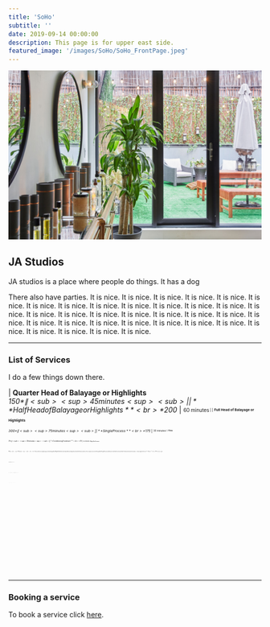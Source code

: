 ```yaml
---
title: 'SoHo'
subtitle: ''
date: 2019-09-14 00:00:00
description: This page is for upper east side.
featured_image: '/images/SoHo/SoHo_FrontPage.jpeg'
---
```


![](/images/SoHo/SoHo_FrontPage.jpeg)

## JA Studios 

JA studios is a place where people do things. It has a dog

There also have parties. It is nice. It is nice. It is nice. It is nice. It is nice. It is nice. It is nice. It is nice. It is nice. It is nice. It is nice. It is nice. It is nice. It is nice. It is nice. It is nice. It is nice. It is nice. It is nice. It is nice. It is nice. It is nice. It is nice. It is nice. It is nice. It is nice. It is nice. It is nice. It is nice. It is nice. It is nice. It is nice. It is nice. It is nice. 

---

### List of Services 

I do a few things down there. 




| **Quarter Head of Balayage or Highlights** <br> *$150* \| <sub><sup>45 minutes<sup><sub> |
| **Half Head of Balayage or Highlights** <br> *$200* \| <sub><sup>60 minutes<sup><sub> |
| **Full Head of Balayage or Highlights** <br> *$300* \| <sub><sup>75 minutes<sup><sub>|
| **Single Process** <br> *$175* \| <sub><sup>30 minutes<sup><sub> |
| **Gloss** <br> *$75* \| <sub><sup>30 minutes<sup><sub> |
| **Conditioning Treatment** <br> *$75* \| <sub><sup>30 minutes<sup><sub> |
| **Magic Sleek Treatment** <br> *$400* \| <sub><sup>120 minutes<sup><sub> <br> <br> The most effective straightening system for damaged hair, Magic Sleek has been developed with natural ingredients found in the Amazon rainforest; these components are rich in Omega 3 and Omega 9 unsaturated fatty acids, which offer nutrition to the hair. Find more information [here](https://www.magicsleek.com/).|
| **Haircut** <br> *$175* \| <sub><sup>60 minutes<sup><sub> |
| **Bang Trim** <br> *Complementarity* \| <sub><sup>10 minutes<sup><sub> |
| **Blow Dry** <br> *$85* \| <sub><sup>60 minutes<sup><sub> |
| **Heat Styling without a Shampoo** <br> *$50* \| <sub><sup>30 minutes<sup><sub> |
| **Updo** <br> *$175* \| <sub><sup>75 minutes<sup><sub> |
| **Extensions and custom hairpieces** <br> *Consultation Required* |
| **Complete Makeup** <br> *$150* \| <sub><sup>60 minutes<sup><sub> |
| **On the Go Makeup** <br> *$75* \| <sub><sup>30 minutes<sup><sub> |
| **Eyebrow Design & Tinting** <br> *$100* \| <sub><sup>45 minutes<sup><sub> <br> <br> After a brief consultation discussing where your brows are and where you would like them to be, an Austrian vegetable-based dye is color-customized for you and applied. Brows are tinted at the beginning of the service to darken the baby blonde hairs that hide inside and around the brow, thus giving Lauren a fuller shape to work with. This is followed by thoughtful trimming and an expertly restrained approach to shaping with a tweezer. The final step is a one on one tutorial on your ideal brow shape for your face and how to maintain the look at home. |
| **Eyebrow Design** <br> *$75* \| <sub><sup>35 minutes<sup><sub> |
| **Eyebrow Cleanup** <br> *$30* \| <sub><sup>10 minutes<sup><sub> |
| **Eyebrow tint** <br> *$30* \| <sub><sup>15 minutes<sup><sub> |
| **Keratin Lash Lift Enhancement and Tint** <br> *$110* \| <sub><sup>45 minutes<sup><sub> <br> <br> Lauren’s lash lift technique boosts and lifts the natural eyelashes without having to rely on false lashes or harmful adhesives. This treatment works by first coaxing each individual hair in to place. This process is the most important part and is customized to each person’s face shape and their desired result. A special pigment infusion is then applied, followed by a dark tint. The result? Fluffy, natural looking lashes that curve upwards.  The lash lift is a relaxing, safe service and the result is about as low maintenance as it gets. The effect lasts for the natural life cycle of the eyelash, which is about 8 weeks.  | 
| **Keratin Lash Lift without Tint** <br> *$85* \| <sub><sup>30 minutes<sup><sub> |
| **Eyelash Tint** <br> *$30* \| <sub><sup>15 minutes<sup><sub> |







---

### Booking a service
To book a service click [here](https://jastudiosnycbookings.as.me/schedule.php?calendarID=2755344). 